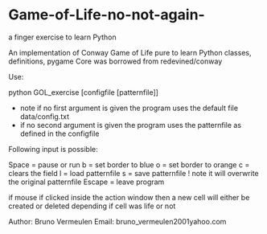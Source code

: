 # Game-of-Life-no-not-again-
a finger exercise to learn Python

An implementation of Conway Game of Life pure to learn Python classes, definitions, pygame
Core was borrowed from redevined/conway

Use:
 
 python GOL_exercise [configfile [patternfile]]
 
   - note if no first argument is given the program uses the default file data/config.txt
   - if no second argument is given the program uses the patternfile as defined in the configfile
   
 Following input is possible:
 
 Space  = pause or run
 b      = set border to blue
 o      = set border to orange
 c      = clears the field
 l      = load patternfile
 s      = save patternfile ! note it will overwrite the original patternfile
 Escape = leave program

 if mouse if clicked inside the action window then a new cell will either be created or deleted depending if cell was life or not
 
 Author: Bruno Vermeulen
 Email: bruno_vermeulen2001yahoo.com
 
